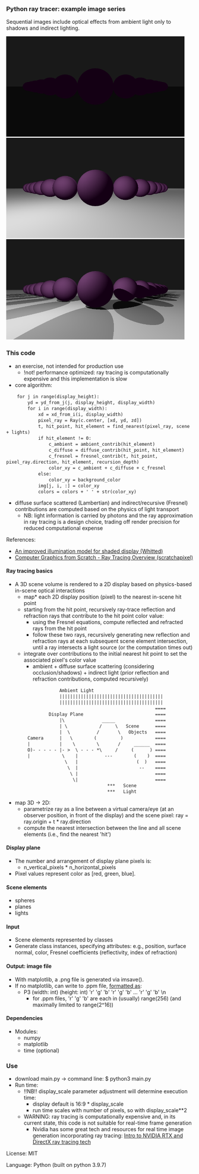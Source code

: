 ### Python ray tracer: example image series

Sequential images include optical effects from ambient light only to shadows and indirect lighting.

<img src="images/example_ambient.png" alt="spheres with ambient light" width="480"> <img src="images/example_diffuse.png" alt="spheres with diffusely scattered localized lights + ambient light" width="480"> <img src="images/example_shadowsdiffuse.png" alt="spheres with diffusely scattered localized lights/shadows + ambient light" width="480">

### This code
- an exercise, not intended for production use
  - !not! performance optimized: ray tracing is computationally expensive and this implementation is slow
- core algorithm:
```    
    for j in range(display_height):
        yd = yd_from_j(j, display_height, display_width)
        for i in range(display_width):
            xd = xd_from_i(i, display_width)
            pixel_ray = Ray(c.center, [xd, yd, zd])
            t, hit_point, hit_element = find_nearest(pixel_ray, scene + lights)
            if hit_element != 0:
                c_ambient = ambient_contrib(hit_element)
                c_diffuse = diffuse_contrib(hit_point, hit_element)
                c_fresnel = fresnel_contrib(t, hit_point, pixel_ray.direction, hit_element, recursion_depth)
                color_xy = c_ambient + c_diffuse + c_fresnel
            else:
                color_xy = background_color
            img[j, i, :] = color_xy
            colors = colors + ' ' + str(color_xy)
```
- diffuse surface scattered (Lambertian) and indirect/recursive (Fresnel) contributions are computed based on the physics of light transport
  - NB: light information is carried by photons and the ray approximation in ray tracing is a design choice, trading off render precision for reduced computational expense

References: 
- [An improved illumination model for shaded display (Whitted)](https://www.cs.drexel.edu/~david/Classes/Papers/p343-whitted.pdf)
- [Computer Graphics from Scratch - Ray Tracing Overview (scratchapixel)](https://www.scratchapixel.com/lessons/3d-basic-rendering/ray-tracing-overview)

#### Ray tracing basics
- A 3D scene volume is rendered to a 2D display based on physics-based in-scene optical interactions
  - map* each 2D display position (pixel) to the nearest in-scene hit point
  - starting from the hit point, recursively ray-trace reflection and refraction rays that contribute to the hit point color value:
    - using the Fresnel equations, compute reflected and refracted rays from the hit point
    - follow these two rays, recursively generating new reflection and refraction rays at each subsequent scene element intersection, until a ray intersects a light source (or the computation times out)
  - integrate over contributions to the initial nearest hit point to set the associated pixel's color value
    - ambient + diffuse surface scattering (considering occlusion/shadows) + indirect light (prior reflection and refraction contributions, computed recursively)
```
                    Ambient Light
                    |||||||||||||||||||||||||||||||||||||||
                    |||||||||||||||||||||||||||||||||||||||
                                                        ====
                Display Plane                           ====
                    |\              _____               ====
                    | \            /     \   Scene      ====
                    |  \          /       \   Objects   ====
        Camera      |   \        (         )            ====
        |           |    \        \       /     ______  ====
        O)- - - - - |- >  \ - - - *\     /     (      ) ====
        |            \    |          ---        (    )  ====
                      \   |                      (  )   ====
                       \  |                       --    ====
                        \ |                             ====
                         \|                             ====
                                      ***   Scene
                                      ***   Light
```
* map 3D -> 2D:
  - parametrize ray as a line between a virtual camera/eye (at an observer position, in front of the display) and the scene pixel: ray = ray.origin + t * ray.direction
  - compute the nearest intersection between the line and all scene elements (i.e., find the nearest 'hit')

#### Display plane
- The number and arrangement of display plane pixels is:
  - n_vertical_pixels * n_horizontal_pixels
- Pixel values represent color as [red, green, blue]. 

#### Scene elements
- spheres
- planes
- lights

#### Input
- Scene elements represented by classes
- Generate class instances, specifying attributes: e.g., position, surface normal, color, Fresnel coefficients (reflectivity, index of refraction)

#### Output: image file
- With matplotlib, a .png file is generated via imsave().
- If no matplotlib, can write to .ppm file, [formatted as](http://netpbm.sourceforge.net/doc/ppm.html):
  - P3 (width: int) (height: int) 'r' 'g' 'b' 'r' 'g' 'b'  ... 'r' 'g' 'b' \n
    - for .ppm files, 'r' 'g' 'b'  are each in (usually) range(256) (and maximally limited to range(2^16))

#### Dependencies
- Modules:
  - numpy
  - matplotlib
  - time (optional)

### Use
- download main.py -> command line: $ python3 main.py
- Run time:
  - !!NB!! display_scale parameter adjustment will determine execution time:
    - display default is 16:9 * display_scale
    - run time scales with number of pixels, so with display_scale**2 
  - WARNING: ray tracing is computationally expensive and, in its current state, this code is not suitable for real-time frame generation
    - Nvidia has some great tech and resources for real time image generation incorporating ray tracing: [Intro to NVIDIA RTX and DirectX ray tracing tech](https://developer.nvidia.com/blog/introduction-nvidia-rtx-directx-ray-tracing/)

License: MIT

Language: Python (built on python 3.9.7)

